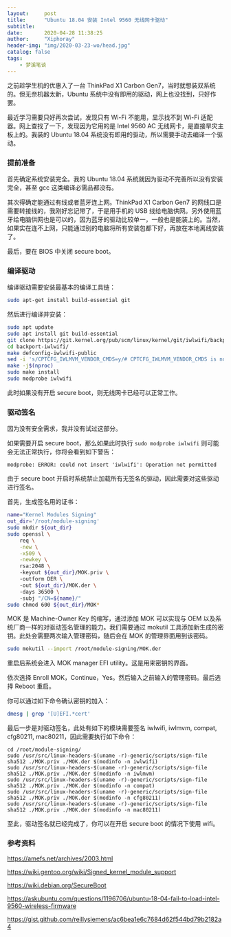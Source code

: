 ```yaml
---
layout:     post
title:      "Ubuntu 18.04 安装 Intel 9560 无线网卡驱动"
subtitle:   
date:       2020-04-28 11:38:25
author:     "Xiphoray"
header-img: "img/2020-03-23-wo/head.jpg"
catalog: false
tags:     
    - 梦溪笔谈
---
```




之前趁学生机的优惠入了一台 ThinkPad X1 Carbon Gen7，当时就想装双系统的。但无奈机器太新，Ubuntu 系统中没有即用的驱动，网上也没找到，只好作罢。

最近学习需要只好再次尝试，发现只有 Wi-Fi 不能用，显示找不到 Wi-Fi 适配器。网上查找了一下，发现因为它用的是 Intel 9560 AC 无线网卡，是直接旱灾主板上的。我装的 Ubuntu 18.04 系统没有即用的驱动，所以需要手动去编译一个驱动。

### 提前准备

首先确定系统安装完全。我的 Ubuntu 18.04 系统就因为驱动不完善所以没有安装完全，甚至 gcc 这类编译必需品都没有。

其次得确定能通过有线或者蓝牙连上网。ThinkPad X1 Carbon Gen7 的网线口是需要转接线的，我刚好忘记带了，于是用手机的 USB 线给电脑供网。另外使用蓝牙给电脑供网也是可以的，因为蓝牙的驱动比较单一，一般也是能装上的。当然，如果实在连不上网，只能通过别的电脑将所有安装包都下好，再放在本地离线安装了。

最后，要在 BIOS 中关闭 secure boot。

### 编译驱动

编译驱动需要安装最基本的编译工具链：

```bash
sudo apt-get install build-essential git
```

然后进行编译并安装：

```bash
sudo apt update
sudo apt install git build-essential
git clone https://git.kernel.org/pub/scm/linux/kernel/git/iwlwifi/backport-iwlwifi.git
cd backport-iwlwifi/
make defconfig-iwlwifi-public
sed -i 's/CPTCFG_IWLMVM_VENDOR_CMDS=y/# CPTCFG_IWLMVM_VENDOR_CMDS is not set/' .config
make -j$(nproc)
sudo make install
sudo modprobe iwlwifi
```

此时如果没有开启 secure boot，则无线网卡已经可以正常工作。

### 驱动签名

因为没有安全需求，我并没有试过这部分。

如果需要开启 secure boot，那么如果此时执行 `sudo modprobe iwlwifi` 则可能会无法正常执行，你将会看到如下警告：

```
modprobe: ERROR: could not insert 'iwlwifi': Operation not permitted
```

由于 secure boot 开启时系统禁止加载所有无签名的驱动，因此需要对这些驱动进行签名。

首先，生成签名用的证书：

```bash
name="Kernel Modules Signing"
out_dir='/root/module-signing'
sudo mkdir ${out_dir}
sudo openssl \
    req \
    -new \
    -x509 \
    -newkey \    
    rsa:2048 \    
    -keyout ${out_dir}/MOK.priv \    
    -outform DER \    
    -out ${out_dir}/MOK.der \    
    -days 36500 \    
    -subj "/CN=${name}/"    
sudo chmod 600 ${out_dir}/MOK*
```

MOK 是 Machine-Owner Key 的缩写，通过添加 MOK 可以实现与 OEM 以及系统厂商一样的对驱动签名管理的能力。我们需要通过 mokutil 工具添加新生成的密钥。此处会需要两次输入管理密码，随后会在 MOK 的管理界面用到该密码。

```bash
sudo mokutil --import /root/module-signing/MOK.der
```

重启后系统会进入 MOK manager EFI utility。这是用来密钥的界面。

依次选择 Enroll MOK，Continue，Yes。然后输入之前输入的管理密码。最后选择 Reboot 重启。

你可以通过如下命令确认密钥的加入：

```bash
dmesg | grep '[U]EFI.*cert'
```

最后一步是对驱动签名，此处有如下的模块需要签名 iwlwifi, iwlmvm, compat, cfg80211, mac80211，因此需要执行如下命令：

```
cd /root/module-signing/ 
sudo /usr/src/linux-headers-$(uname -r)-generic/scripts/sign-file sha512 ./MOK.priv ./MOK.der $(modinfo -n iwlwifi)
sudo /usr/src/linux-headers-$(uname -r)-generic/scripts/sign-file sha512 ./MOK.priv ./MOK.der $(modinfo -n iwlmvm)
sudo /usr/src/linux-headers-$(uname -r)-generic/scripts/sign-file sha512 ./MOK.priv ./MOK.der $(modinfo -n compat)
sudo /usr/src/linux-headers-$(uname -r)-generic/scripts/sign-file sha512 ./MOK.priv ./MOK.der $(modinfo -n cfg80211)
sudo /usr/src/linux-headers-$(uname -r)-generic/scripts/sign-file sha512 ./MOK.priv ./MOK.der $(modinfo -n mac80211)
```

至此，驱动签名就已经完成了，你可以在开启 secure boot 的情况下使用 wifi。

### 参考资料

https://amefs.net/archives/2003.html

https://wiki.gentoo.org/wiki/Signed_kernel_module_support

https://wiki.debian.org/SecureBoot

https://askubuntu.com/questions/1196706/ubuntu-18-04-fail-to-load-intel-9560-wireless-firmware

https://gist.github.com/reillysiemens/ac6bea1e6c7684d62f544bd79b2182a4

